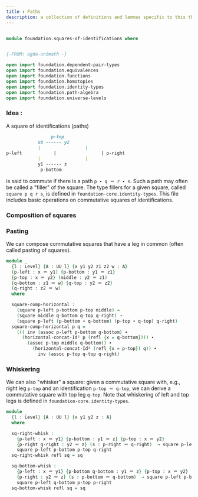 ```yaml
---
title : Paths
description: a collection of definitions and lemmas specific to this thesis relating to paths.
---
```


```agda

module foundation.squares-of-identifications where


{-FROM: agda-unimath -}

open import foundation.dependent-pair-types
open import foundation.equivalences
open import foundation.functions
open import foundation.homotopies
open import foundation.identity-types
open import foundation.path-algebra
open import foundation.universe-levels
```

### Idea :

A square of identifications (paths)

```md
                 p-top
            x0 ------ y2
            |                 |
p-left            |                 | p-right
            |                 |
            y1 ------ z
             p-bottom
```

is said to commute if there is a path `p ∙ q ＝ r ∙ s`. Such a path may often be called a "filler" of the square. The type fillers for a given square, called `square p q r s`, is defined in `foundation-core.identity-types`. This file includes basic operations on commutative squares of identifications.

### Composition of squares

### Pasting

We can compose commutative squares that have a leg in common (often called pasting of squares).

```agda
module _
  {l : Level} {A : UU l} {x y1 y2 z1 z2 w : A}
  (p-left : x ＝ y1) {p-bottom : y1 ＝ z1}
  {p-top : x ＝ y2} (middle : y2 ＝ z1)
  {q-bottom : z1 ＝ w} {q-top : y2 ＝ z2}
  (q-right : z2 ＝ w)
  where

  square-comp-horizontal :
    (square p-left p-bottom p-top middle) →
    (square middle q-bottom q-top q-right) →
    (square p-left (p-bottom ∙ q-bottom) (p-top ∙ q-top) q-right)
  square-comp-horizontal p q =
    ((( inv (assoc p-left p-bottom q-bottom) ∙
      (horizontal-concat-Id² p (refl {x = q-bottom}))) ∙
        (assoc p-top middle q-bottom)) ∙
          (horizontal-concat-Id² (refl {x = p-top}) q)) ∙
            inv (assoc p-top q-top q-right)
```

### Whiskering

We can also "whisker" a square: given a commutative square with, e.g., right leg `p-top` and an identification `p-top ＝ q-top`, we can derive a commutative square with top leg `q-top`. Note that whiskering of left and top legs is defined in `foundation-core.identity-types`.

```agda
module _
  {l : Level} {A : UU l} {x y1 y2 z : A}
  where

  sq-right-whisk :
    {p-left : x ＝ y1} {p-bottom : y1 ＝ z} {p-top : x ＝ y2}
    {p-right q-right : y2 ＝ z} (s : p-right ＝ q-right)  → square p-left p-bottom p-top p-right →
    square p-left p-bottom p-top q-right
  sq-right-whisk refl sq = sq

  sq-bottom-whisk :
    {p-left : x ＝ y1} {p-bottom q-bottom : y1 ＝ z} {p-top : x ＝ y2}
    {p-right : y2 ＝ z} (s : p-bottom ＝ q-bottom)  → square p-left p-bottom p-top p-right →
    square p-left q-bottom p-top p-right
  sq-bottom-whisk refl sq = sq
```

